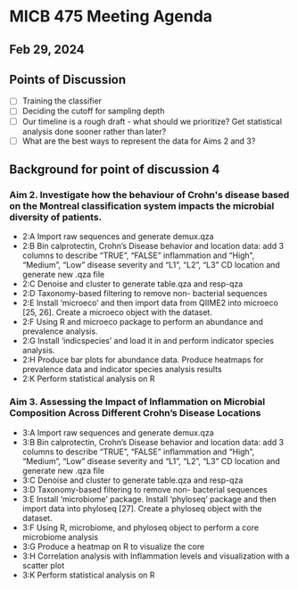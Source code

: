 # MICB 475 Meeting Agenda

## Feb 29, 2024

## Points of Discussion

- [ ] Training the classifier
- [ ] Deciding the cutoff for sampling depth
- [ ] Our timeline is a rough draft - what should we prioritize? Get statistical analysis done sooner rather than later?
- [ ] What are the best ways to represent the data for Aims 2 and 3?

## Background for point of discussion 4

### Aim 2. Investigate how the behaviour of Crohn's disease based on the Montreal classification system impacts the microbial diversity of  patients.
- 2:A Import raw sequences and generate demux.qza 
- 2:B Bin calprotectin, Crohn’s Disease behavior and location data: add 3 columns to describe “TRUE”, “FALSE” inflammation and “High”, “Medium”, “Low” disease severity and “L1”, “L2”, “L3” CD location and generate new .qza file
- 2:C Denoise and cluster to generate table.qza and resp-qza
- 2:D Taxonomy-based filtering to remove non- bacterial sequences
- 2:E Install ‘microeco’ and then import data from QIIME2 into microeco [25, 26]. Create a microeco object with the dataset.
- 2:F Using R and microeco package to perform an abundance and prevalence analysis. 
- 2:G Install ‘indicspecies’ and load it in and perform indicator species analysis.
- 2:H Produce bar plots for abundance data. Produce heatmaps for prevalence data and indicator species analysis results
- 2:K Perform statistical analysis on R

### Aim 3. Assessing the Impact of Inflammation on Microbial Composition Across Different Crohn’s Disease Locations
- 3:A Import raw sequences and generate demux.qza 
- 3:B Bin calprotectin, Crohn’s Disease behavior and location data: add 3 columns to describe “TRUE”, “FALSE” inflammation and “High”, “Medium”, “Low” disease severity and “L1”, “L2”, “L3” CD location and generate new .qza file
- 3:C Denoise and cluster to generate table.qza and resp-qza
- 3:D Taxonomy-based filtering to remove non- bacterial sequences
- 3:E Install ‘microbiome’ package. Install ‘phyloseq’ package and then import data into phyloseq [27]. Create a phyloseq object with the dataset.
- 3:F Using R, microbiome, and phyloseq object to perform a core microbiome analysis
- 3:G Produce a heatmap on R to visualize the core
- 3:H Correlation analysis with Inflammation levels and visualization with a scatter plot
- 3:K Perform statistical analysis on R




